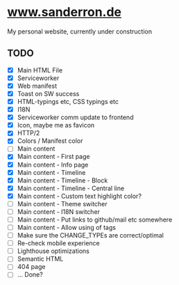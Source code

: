 # www.sanderron.de

My personal website, currently under construction

## TODO

-   [x] Main HTML File
-   [x] Serviceworker
-   [x] Web manifest
-   [x] Toast on SW success
-   [x] HTML-typings etc, CSS typings etc
-   [x] I18N
-   [x] Serviceworker comm update to frontend
-   [x] Icon, maybe me as favicon
-   [x] HTTP/2
-   [x] Colors / Manifest color
-   [ ] Main content
-   [x] Main content - First page
-   [x] Main content - Info page
-   [x] Main content - Timeline
-   [x] Main content - Timeline - Block
-   [x] Main content - Timeline - Central line
-   [x] Main content - Custom text highlight color?
-   [ ] Main content - Theme switcher
-   [ ] Main content - I18N switcher
-   [ ] Main content - Put links to github/mail etc somewhere
-   [ ] Main content - Allow using of tags
-   [ ] Make sure the CHANGE_TYPEs are correct/optimal
-   [ ] Re-check mobile experience
-   [ ] Lighthouse optimizations
-   [ ] Semantic HTML
-   [ ] 404 page
-   [ ] ... Done?
